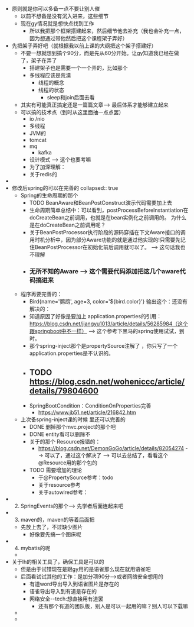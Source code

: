 - 原则就是你可以多备一点不要让别人催
	- 以前不想备是没有沉入进来，这些细节
	- 现在gy情况就是想快点找到工作
		- 所以我把那个框架搭建起来，然后细节他去补充（我也会补充一点，因为想通过带他然后把这个课程架子弄好）
- 先把架子弄好吧（就根据我以前上课的大纲把这个架子搭建好）
	- 不要一想就想到搞个90分，而是先从60分开始。让gy知道我已经在做了，架子在弄了
		- 搭建架子也是需要一个一个弄的，比如那个
		- 多线程应该是荒漠
			- 线程的概念
			- 线程的状态
				- sleep和join后面去看
	- 其实有可能真正搞定还是一篇篇文章--> 最后体系才能够建立起来
	- 可以搞的技术点（到时从这里面抽一点点罢）
		- io /nio
		- 多线程
		- JVM的
		- tomcat
		- mq
			- kafka
		- 设计模式 --> 这个也要考嘛
		- 为了加深理解：
		- 关于redis的
-
- 修改后spring的可以在完善的
  collapsed:: true
	- Spring的生命周期的那个
		- TODO BeanAware和BeanPostConstruct演示代码需要加上去
		- 生命周期简单总结中：可以看到，postProcessBeforeInstantiation在doCreateBean之前调用，也就是在bean实例化之前调用的。  为什么是在doCreateBean之前调用呢？
		- 关于BeanPostProcessor执行阶段的源码穿插在下文Aware接口的调用时机分析中，因为部分Aware功能的就是通过他实现的!只需要先记住BeanPostProcessor在初始化前后调用就可以了。 --> 这句话我也不理解
		- ### 无所不知的Aware  --> 这个需要代码添加把这几个aware代码搞进来
	- 程序再要完善的：
		- Bird{name='鹦鹉', age=3, color='${bird.color}'}  输出这个：还没有解决的：
		- 知道原因了好像是要加上 application.properties的引用：https://blog.csdn.net/jiangyu1013/article/details/56285984（这个跟springboot中不一样）  --> 这个参考下黑马的spring使用试试，到时。
		- 那个spring-inject那个是propertySource注解了 ，你只写了一个application.properties是不认识的。
		- TODO https://blog.csdn.net/woheniccc/article/details/79804600
			-
		- SpringBootCondition：ConditionOnProperties完善
			- https://www.jb51.net/article/216842.htm
	- 上次备spring-inject课的时候  里还可以完善的
		- DONE 删掉那个mvc.project的那个吧
		- DONE entity看可以删除不
		- 关于的那个 Resource报错的：
			- https://blog.csdn.net/DemonGoGo/article/details/82054274  --> 可以了，通过这个解决了  --> 可以去总结了，看看这个@Resource用的那个包的
		- TODO 需要增加的理论
			- 于@PropertySource参考：todo
			- 关于resource参考
			- 关于autowired参考：
- 2. SpringEvents的那个--> 先学者后面连起来吧
- 3. maven的，maven的等着后面把
	- 先放上去了，不过缺少图片
		- 好像要先搞一个图床呢
- 4. mybatis的呢
	-
- 关于lh的相关工具了，确保工具是可以的
	- 但是由于试错现在是跟gy用的是语雀那么现在就用语雀吧
	- 后面看试试其他的工作：是加分项90分-->或者网络安全想用的
		- 有道word导出导入到语雀图片是存在的
		- 语雀导出导入到有道是存在的
		- 网络安全--tech:想直接用有道罢
			- 还有那个有道的团队版，别人是可以一起用的嘛？别人可以下载嘛
	-
	-